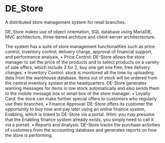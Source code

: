 # DE_Store
A distributed store management system for retail branches.

DE_Store makes use of object orientation, SQL database using MariaDB, MVC architecture, three-tiered architure and client-server architectecture.

The system has a suite of store management functionalities such as price control, inventory control, delivery charge, approval of financial support, and performance analysis. 
•	Price Control: DE-Store allows the store manager to set the price of the products and to select products on a variety of sale offers, which include 3 for 2, buy one get one free, free delivery charges.
•	Inventory Control: stock is monitored all the time by uploading data from the warehouse database. Items out of stock will be ordered from the central inventory system at the headquarters. DE-Store generates warning messages for items in low stock automatically and also sends them to the mobile message box or email box of the store manager. 
•	Loyalty Card: the store can make further special offers to customers who regularly use their branches.
•	Finance Approval: DE-Store offers its customer the opportunity to buy now and pay later using an online finance system, Enabling, which is linked to DE-Store via a portal. (Hint: you may presume that the Enabling finance system already exists, you simply need to call it via a portal). 
•	Reports and Analysis: DE-Store tracks the purchase activities of customers from the accounting database and generates reports on how the store is performing.

